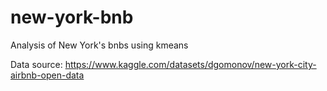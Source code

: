 # new-york-bnb
Analysis of New York's bnbs using kmeans

Data source: https://www.kaggle.com/datasets/dgomonov/new-york-city-airbnb-open-data